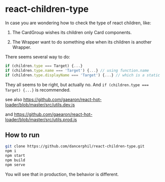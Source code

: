 # react-children-type

In case you are wondering how to check the type of react children, like:

1. The CardGroup wishes its children only Card components.

1. The Wrapper want to do something else when its children is another Wrapper.

There seems several way to do:

```javascript
if (children.type === Target) {...}
if (children.type.name === 'Target') {...} // using function.name
if (children.type.displayName === 'Target') {...} // which is a static variable on Target
```

They all seems to be right, but actually no. And `if (children.type === Target) {...}` is recommended.

see also https://github.com/gaearon/react-hot-loader/blob/master/src/utils.dev.js

and https://github.com/gaearon/react-hot-loader/blob/master/src/utils.prod.js

## How to run

```bash
git clone https://github.com/dancerphil/react-children-type.git
npm i
npm start
npm build
npm serve
```

You will see that in production, the behavior is different.
